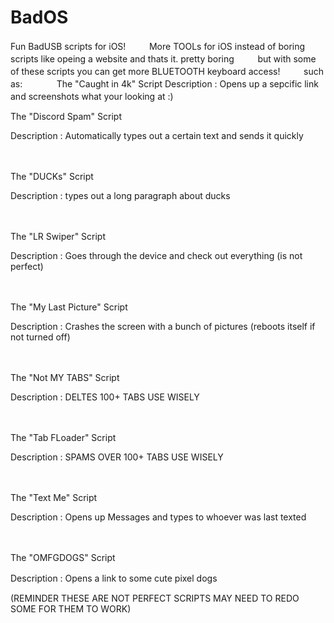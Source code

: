# BadOS
Fun BadUSB scripts for iOS! 
ㅤ
ㅤ
More TOOLs for iOS instead of boring scripts like opeing a website and thats it. pretty boring
ㅤ
ㅤ
but with some of these scripts you can get more BLUETOOTH keyboard access!
ㅤ
ㅤ
such as: 
ㅤ
ㅤ
ㅤ
The "Caught in 4k" Script
Description : Opens up a sepcific link and screenshots what your looking at :)
ㅤ


The "Discord Spam" Script

Description : Automatically types out a certain text and sends it quickly

ㅤ

The "DUCKs" Script

Description : types out a long paragraph about ducks

ㅤ

The "LR Swiper" Script

Description : Goes through the device and check out everything (is not perfect)

ㅤ

The "My Last Picture" Script

Description : Crashes the screen with a bunch of pictures (reboots itself if not turned off)

ㅤ

The "Not MY TABS" Script

Description : DELTES 100+ TABS USE WISELY 

ㅤ

The "Tab FLoader" Script

Description : SPAMS OVER 100+ TABS USE WISELY 

ㅤ

The "Text Me" Script

Description : Opens up Messages and types to whoever was last texted

ㅤㅤ

The "OMFGDOGS" Script

Description : Opens a link to some cute pixel dogs
ㅤ
ㅤ

(REMINDER THESE ARE NOT PERFECT SCRIPTS MAY NEED TO REDO SOME FOR THEM TO WORK)

